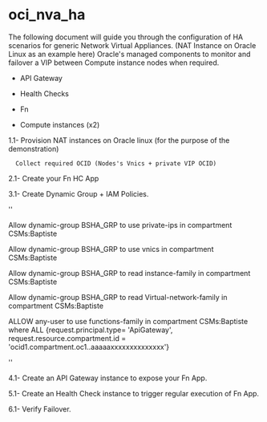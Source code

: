 # oci_nva_ha

The following document will guide you through the configuration of HA scenarios for generic Network Virtual Appliances. (NAT Instance on Oracle Linux as an example here) 
 Oracle's managed components to monitor and failover a VIP between Compute instance nodes when required.  

- API Gateway 
- Health Checks
- Fn

- Compute instances (x2) 

1.1- Provision NAT instances on Oracle linux (for the purpose of the demonstration)

      Collect required OCID (Nodes's Vnics + private VIP OCID) 
      
2.1- Create your Fn HC App

3.1- Create Dynamic Group + IAM Policies.

''

Allow dynamic-group BSHA_GRP to use private-ips in compartment CSMs:Baptiste

Allow dynamic-group BSHA_GRP to use vnics in compartment CSMs:Baptiste

Allow dynamic-group BSHA_GRP to read instance-family in compartment CSMs:Baptiste

Allow dynamic-group BSHA_GRP to read Virtual-network-family in compartment CSMs:Baptiste

ALLOW any-user to use functions-family in compartment CSMs:Baptiste where ALL {request.principal.type= 'ApiGateway', request.resource.compartment.id = 'ocid1.compartment.oc1..aaaaaxxxxxxxxxxxxxx'}

''

4.1- Create an API Gateway instance to expose your Fn App. 

5.1- Create an Health Check instance to trigger regular execution of Fn App.

6.1- Verify Failover.  
